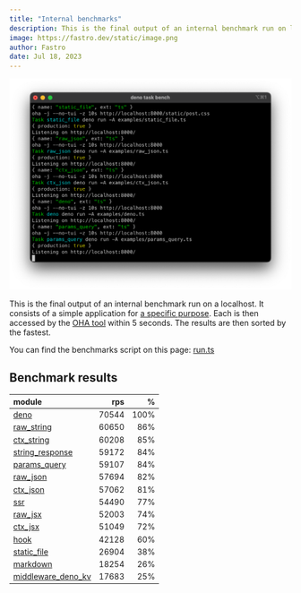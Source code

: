 ```yaml
---
title: "Internal benchmarks"
description: This is the final output of an internal benchmark run on localhost
image: https://fastro.dev/static/image.png
author: Fastro
date: Jul 18, 2023
---
```


![bench](/static/bench.png)

This is the final output of an internal benchmark run on a localhost. It consists of a simple application for [a specific purpose](https://github.com/fastrodev/fastro/blob/main/deno.json). Each is then accessed by the [OHA tool](https://github.com/hatoo/oha) within 5 seconds. The results are then sorted by the fastest.

You can find the benchmarks script on this page: [run.ts](https://github.com/fastrodev/fastro/blob/main/bench/run.ts)

## Benchmark results


| module                                                                                             |   rps |    % |
| :------------------------------------------------------------------------------------------------- | ----: | ---: |
| [deno](https://github.com/fastrodev/fastro/blob/main/examples/deno.ts)                             | 70544 | 100% |
| [raw_string](https://github.com/fastrodev/fastro/blob/main/examples/raw_string.ts)                 | 60650 |  86% |
| [ctx_string](https://github.com/fastrodev/fastro/blob/main/examples/ctx_string.ts)                 | 60208 |  85% |
| [string_response](https://github.com/fastrodev/fastro/blob/main/examples/string_response.ts)       | 59172 |  84% |
| [params_query](https://github.com/fastrodev/fastro/blob/main/examples/params_query.ts)             | 59107 |  84% |
| [raw_json](https://github.com/fastrodev/fastro/blob/main/examples/raw_json.ts)                     | 57694 |  82% |
| [ctx_json](https://github.com/fastrodev/fastro/blob/main/examples/ctx_json.ts)                     | 57062 |  81% |
| [ssr](https://github.com/fastrodev/fastro/blob/main/examples/ssr.ts)                               | 54490 |  77% |
| [raw_jsx](https://github.com/fastrodev/fastro/blob/main/examples/raw_jsx.tsx)                      | 52003 |  74% |
| [ctx_jsx](https://github.com/fastrodev/fastro/blob/main/examples/ctx_jsx.tsx)                      | 51049 |  72% |
| [hook](https://github.com/fastrodev/fastro/blob/main/examples/hook.ts)                             | 42128 |  60% |
| [static_file](https://github.com/fastrodev/fastro/blob/main/examples/static_file.ts)               | 26904 |  38% |
| [markdown](https://github.com/fastrodev/fastro/blob/main/examples/markdown.ts)                     | 18254 |  26% |
| [middleware_deno_kv](https://github.com/fastrodev/fastro/blob/main/examples/middleware_deno_kv.ts) | 17683 |  25% |